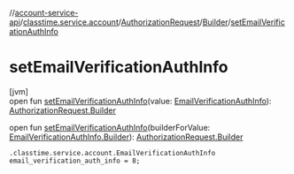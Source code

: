 //[account-service-api](../../../../index.md)/[classtime.service.account](../../index.md)/[AuthorizationRequest](../index.md)/[Builder](index.md)/[setEmailVerificationAuthInfo](set-email-verification-auth-info.md)

# setEmailVerificationAuthInfo

[jvm]\
open fun [setEmailVerificationAuthInfo](set-email-verification-auth-info.md)(value: [EmailVerificationAuthInfo](../../-email-verification-auth-info/index.md)): [AuthorizationRequest.Builder](index.md)

open fun [setEmailVerificationAuthInfo](set-email-verification-auth-info.md)(builderForValue: [EmailVerificationAuthInfo.Builder](../../-email-verification-auth-info/-builder/index.md)): [AuthorizationRequest.Builder](index.md)

`.classtime.service.account.EmailVerificationAuthInfo email_verification_auth_info = 8;`
